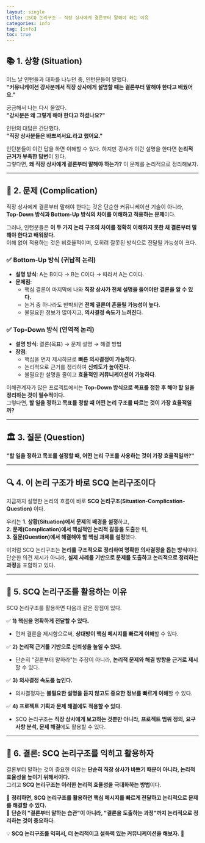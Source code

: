 ```yaml
---
layout: single
title: 🧐SCQ 논리구조 – 직장 상사에게 결론부터 말해야 하는 이유
categories: info
tag: [info]
toc: true
---
```



## 📚 1. 상황 (Situation)
어느 날 인턴들과 대화를 나누던 중, 인턴분들이 말했다.  
**"커뮤니케이션 강사분께서 직장 상사에게 설명할 때는 결론부터 말해야 한다고 배웠어요."**

궁금해서 나는 다시 물었다.  
**"강사분은 왜 그렇게 해야 한다고 하셨나요?"**

인턴의 대답은 간단했다.  
**"직장 상사분들은 바쁘셔서요.라고 했어요."**

인턴분들이 이런 답을 하면 이해할 수 있다. 하지만 강사가 이런 설명을 한다면 **논리적 근거가 부족한 답변**이 된다.  
그렇다면, **왜 직장 상사에게 결론부터 말해야 하는가?** 이 문제를 논리적으로 정리해보자.

---

## 🔄 2. 문제 (Complication)

직장 상사에게 결론부터 말해야 한다는 것은 단순한 커뮤니케이션 기술이 아니라,  
**Top-Down 방식과 Bottom-Up 방식의 차이를 이해하고 적용하는 문제**이다.

그러나, 인턴분들은 **이 두 가지 논리 구조의 차이를 정확히 이해하지 못한 채 결론부터 말해야 한다고 배워왔다.**  
이해 없이 적용하는 것은 비효율적이며, 오히려 잘못된 방식으로 전달될 가능성이 크다.

### ✅ **Bottom-Up 방식 (귀납적 논리)**
- **설명 방식**: A는 B이다 → B는 C이다 → 따라서 A는 C이다.
- **문제점**:
    - 핵심 결론이 마지막에 나와 **직장 상사가 전체 설명을 들어야만 결론을 알 수 있다.**
    - 논거 중 하나라도 반박되면 **전체 결론이 흔들릴 가능성이 높다.**
    - 불필요한 정보가 많아지고, **의사결정 속도가 느려진다.**

### ✅ **Top-Down 방식 (연역적 논리)**
- **설명 방식**: 결론(목표) → 문제 설명 → 해결 방법
- **장점**:
    - 핵심을 먼저 제시하므로 **빠른 의사결정이 가능하다.**
    - 논리적으로 근거를 정리하여 **신뢰도가 높아진다.**
    - 불필요한 설명을 줄이고 **효율적인 커뮤니케이션이 가능하다.**

이해관계자가 많은 프로젝트에서는 **Top-Down 방식으로 목표를 정한 후 해야 할 일을 정리하는 것이 필수적이다.**  
그렇다면, **할 일을 정하고 목표를 정할 때 어떤 논리 구조를 따르는 것이 가장 효율적일까?**

---

## 🏛 3. 질문 (Question)

**"할 일을 정하고 목표를 설정할 때, 어떤 논리 구조를 사용하는 것이 가장 효율적일까?"**  

---

## 🔍 4. 이 논리 구조가 바로 SCQ 논리구조이다

지금까지 설명한 논리의 흐름이 바로 **SCQ 논리구조(Situation-Complication-Question)** 이다.

우리는 **1. 상황(Situation)에서 문제의 배경을 설정**하고,  
**2. 문제(Complication)에서 핵심적인 논리적 갈등을 도출**한 뒤,  
**3. 질문(Question)에서 해결해야 할 핵심 과제를 설정**했다.

이처럼 SCQ 논리구조는 **논리를 구조적으로 정리하여 명확한 의사결정을 돕는 방식**이다.  
단순한 의견 제시가 아니라, **실제 사례를 기반으로 문제를 도출하고 논리적으로 정리하는 과정**을 포함하고 있다.

---

## 🔄 5. SCQ 논리구조를 활용하는 이유

SCQ 논리구조를 활용하면 다음과 같은 장점이 있다.

✅ **1) 핵심을 명확하게 전달할 수 있다.**
- 먼저 결론을 제시함으로써, **상대방이 핵심 메시지를 빠르게 이해**할 수 있다.

✅ **2) 논리적 근거를 기반으로 신뢰성을 높일 수 있다.**
- 단순히 "결론부터 말하라"는 주장이 아니라, **논리적 문제와 해결 방향을 근거로 제시**할 수 있다.

✅ **3) 의사결정 속도를 높인다.**
- 의사결정자는 **불필요한 설명을 듣지 않고도 중요한 정보를 빠르게 이해**할 수 있다.

✅ **4) 프로젝트 기획과 문제 해결에도 적용할 수 있다.**
- SCQ 논리구조는 **직장 상사에게 보고하는 것뿐만 아니라, 프로젝트 범위 정의, 요구사항 분석, 문제 해결**에도 활용할 수 있다.

---

## 🚀 6. 결론: SCQ 논리구조를 익히고 활용하자

결론부터 말하는 것이 중요한 이유는 **단순히 직장 상사가 바쁘기 때문이 아니라, 논리적 효율성을 높이기 위해서이다.**  
그리고 **SCQ 논리구조는 이러한 논리적 효율성을 극대화하는 방법**이다.

📌 **정리하면, SCQ 논리구조를 활용하면 핵심 메시지를 빠르게 전달하고 논리적으로 문제를 해결할 수 있다.**  
📌 **단순히 "결론부터 말하는 습관"이 아니라, "결론을 도출하는 과정"까지 논리적으로 정리하는 것이 중요하다.**

💡 **SCQ 논리구조를 익혀서, 더 논리적이고 설득력 있는 커뮤니케이션을 해보자.** 🚀
